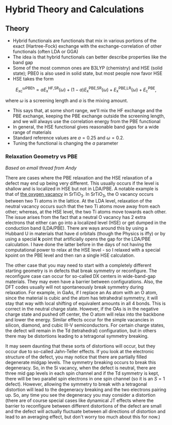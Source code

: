 # Hybrid Theory and Calculations

## Theory
* Hybrid functionals are functionals that mix in various portions of the exact (Hartree-Fock) exchange with the exchange-correlation of other functionals (often LDA or GGA)
* The idea is that hybrid functionals can better describe properties like the band gap
* Some of the most common ones are B3LYP (chemistry) and HSE (solid state); PBE0 is also used in solid state, but most people now favor HSE
* HSE takes the form

$$ E_{\text{xc}}^{\omega \text{PBEh}} = a E_{\text{x}}^{\text{HF,SR}}(\omega) + (1 - a) E_{\text{x}}^{\text{PBE,SR}}(\omega) + E_{\text{x}}^{\text{PBE,LR}}(\omega) + E_{\text{c}}^{\text{PBE}}, $$

where $\omega$ is a screening length and $a$ is the mixing amount.
* This says that, at some short range, we’ll mix the HF exchange and the PBE exchange, keeping the PBE exchange outside the screening length, and we will always use the correlation energy from the PBE functional
* In general, the HSE functional gives reasonable band gaps for a wide range of materials
* Standard reference values are $a = 0.25$ and $\omega = 0.2$. 
* Tuning the functional is changing the $a$ parameter

### Relaxation Geometry vs PBE

*Based on email thread from Andy*

There are cases where the PBE relaxation and the HSE relaxation of a defect may end up being very different. This usually occurs if the level is shallow and is localized in HSE but not in LDA/PBE. A notable example is that of [the oxygen vacancy](https://journals.aps.org/prb/abstract/10.1103/PhysRevB.86.155105) in $\text{SrTiO}_3$. In $\text{SrTiO}_3$, the O vacancy occurs between two Ti atoms in the lattice. At the LDA level, relaxation of the neutral vacancy occurs such that the two Ti atoms move away from each other; whereas, at the HSE level, the two Ti atoms move towards each other. The issue arises from the fact that a neutral O vacancy has 2 extra electrons that either can go into a localized level (HSE) or get dumped in the conduction band (LDA/PBE). There are ways around this by using a Hubbard U in materials that have d orbitals (though the Physics is iffy) or by using a special **k** point that artificially opens the gap for the LDA/PBE calculation. I have done the latter before in the days of not having the computational power to relax at the HSE level - so I relaxed with a special kpoint on the PBE level and then ran a single HSE calculation.

The other case that you may need to start with a completely different starting geometry is in defects that break symmetry or reconfigure. The reconfigure case can occur for so-called DX centers in wide-band-gap materials. They may even have a barrier between configurations. Also, the DFT codes usually will not spontaneously break symmetry during relaxation. For example, in GaAs, if I replace an As atom with an O atom, since the material is cubic and the atom has tetrahedral symmetry, it will stay that way with local shifting of equivalent amounts in all 4 bonds. This is correct in the neutral charge state. However, if the OAs is in the negative charge state and pushed off center, the O atom will relax into the backbone and lower the energy. Similar effects occur for the simple vacancies in silicon, diamond, and cubic III-V semiconductors. For certain charge states, the defect will remain in the Td (tetrahedral) configuration, but in others there may be distortions leading to a tetragonal symmetry breaking.

It may seem daunting that these sorts of distortions will occur, but they occur due to so-called Jahn-Teller effects. If you look at the electronic structure of the defect, you may notice that there are partially filled degenerate midgap levels. The symmetry breaking occurs to break this degeneracy. So, in the Si vacancy, when the defect is neutral, there are three mid gap levels in each spin channel and if the Td symmetry is kept, there will be two parallel spin electrons in one spin channel (so it is an $S = 1$ defect). However, allowing the symmetry to break with a tetragonal distortion will lead to the degeneracy breaking and the two electrons pairing up. So, any time you see the degeneracy you may consider a distortion (there are of course special cases like dynamical JT effects where the barrier to reconfigure between different distortions of the defect are small and the defect will actually fluctuate between all directions of distortion and lead to an averaging effect, but don't worry too much about this for now.)

